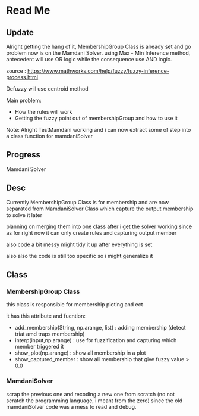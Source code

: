 # Read Me

## Update
Alright getting the hang of it, MembershipGroup Class is already set and go problem now is on the
Mamdani Solver. using Max - Min Inference method, antecedent will use OR logic while the consequence use
AND logic.

source : https://www.mathworks.com/help/fuzzy/fuzzy-inference-process.html

Defuzzy will use centroid method

Main problem:

- How the rules will work
- Getting the fuzzy point out of membershipGroup and how to use it

Note:
Alright TestMamdani working and i can now extract some of step into a class function for mamdaniSolver 

## Progress
Mamdani Solver 

## Desc
Currently MembershipGroup Class is for membership and are now separated from MamdaniSolver Class which capture the output membership
to solve it later

planning on merging them into one class after i get the solver working since as for right now it can only create rules and capturing
output member

also code a bit messy might tidy it up after everything is set

also also the code is still too specific so i might generalize it


## Class
### MembershipGroup Class
this class is responsible for membership ploting and ect

it has this attribute and fucntion:
- add_membership(String, np.arange, list) : adding membership (detect triat amd traps membership)
- interp(input,np.arange) : use for fuzzification and capturing which member triggered it
- show_plot(np.arange) : show all membership in a plot
- show_captured_member : show all membership that give fuzzy value > 0.0

### MamdaniSolver
scrap the previous one and recoding a new one from scratch (no not scratch the programming language, i meant from the zero)
since the old mamdaniSolver code was a mess to read and debug.